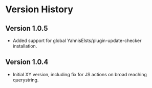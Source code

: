 # Version History

## Version 1.0.5
- Added support for global YahnisElsts/plugin-update-checker installation.

## Version 1.0.4
- Initial XY version, including fix for JS actions on broad reaching querystring.